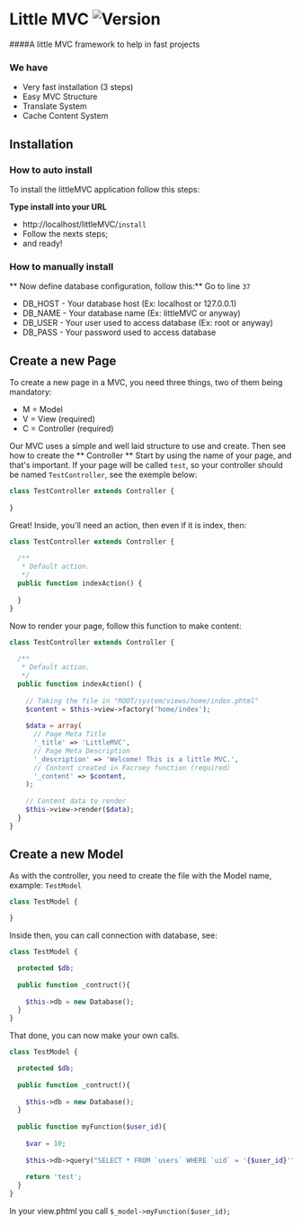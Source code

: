 # Little MVC ![Version](https://img.shields.io/badge/Version-1.0.3-green.svg)

####A little MVC framework to help in fast projects

### We have
* Very fast installation (3 steps)
* Easy MVC Structure
* Translate System
* Cache Content System

## Installation

### How to auto install
To install the littleMVC application follow this steps:

**Type install into your URL**
* http://localhost/littleMVC/```install``` 
* Follow the nexts steps;
* and ready!

### How to manually install

** Now define database configuration, follow this:**
Go to line ```37```
* DB_HOST - Your database host (Ex: localhost or 127.0.0.1)
* DB_NAME - Your database name (Ex: littleMVC or anyway)
* DB_USER - Your user used to access database (Ex: root or anyway)
* DB_PASS - Your password used to access database

## Create a new Page
To create a new page in a MVC, you need three things, two of them being mandatory:
* M = Model
* V = View (required)
* C = Controller (required)

Our MVC uses a simple and well laid structure to use and create. Then see how to create the ** Controller **
Start by using the name of your page, and that's important.
If your page will be called ```test```, so your controller should be named ```TestController```, see the exemple below:
```php
class TestController extends Controller {
  
}
```

Great! Inside, you'll need an action, then even if it is index, then:
```php
class TestController extends Controller {
  
  /**
   * Default action.
   */
  public function indexAction() {
  
  }
}
```

Now to render your page, follow this function to make content:

```php
class TestController extends Controller {
  
  /**
   * Default action.
   */
  public function indexAction() {
    
    // Taking the file in "ROOT/system/views/home/index.phtml"
    $content = $this->view->factory('home/index');
    
    $data = array(
      // Page Meta Title
      '_title' => 'LittleMVC', 
      // Page Meta Description
      '_description' => 'Welcome! This is a little MVC.',
      // Content created in Facroey function (required)
      '_content' => $content, 
    );
    
    // Content data to render
    $this->view->render($data);
  }
}
```

## Create a new Model
As with the controller, you need to create the file with the Model name, example: ```TestModel```
```php
class TestModel {

}
```

Inside then, you can call connection with database, see:
```php
class TestModel {

  protected $db;
  
  public function _contruct(){
    
    $this->db = new Database();
  }
}
```

That done, you can now make your own calls.

```php
class TestModel {

  protected $db;
  
  public function _contruct(){
    
    $this->db = new Database();
  }
  
  public function myFunction($user_id){
    
    $var = 10;
    
    $this->db->query("SELECT * FROM `users` WHERE `uid` = '{$user_id}'");
    
    return 'test';
  }
}
```

In your view.phtml you call ```$_model->myFunction($user_id);```




